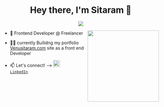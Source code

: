 <h1 align="center">Hey there, I'm Sitaram 👋</h1>

<p align="center">
<img src="https://komarev.com/ghpvc/?username=MariusBongarts&label=Profile+Views" />
</p>

<img align='right' src="https://media.giphy.com/media/M9gbBd9nbDrOTu1Mqx/giphy.gif" width="230">

- 💼 Frontend Developer @ Freelancer

- 👨‍💻 currently Builidng my portfolio <a href="https://www.venusitaram.com">Venusitaram.com</a> site as a front end Developer

  

- 📫 Let's connect! --> <code><a href="https://www.linkedin.com/in/venusitaram/" target="_blank" title="LinkedIn Profile"><img alt="LinkedIn Logo" width="22" src="https://seeklogo.com/images/L/linkedin-icon-logo-FBADE03110-seeklogo.com.png"> LinkedIn</a></code>


